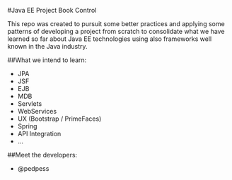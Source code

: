 #Java EE Project Book Control

This repo was created to pursuit some better practices and applying some patterns of developing a project from scratch to consolidate what we have learned so far about Java EE technologies using also frameworks well known in the Java industry.

##What we intend to learn: 
  
  - JPA
  - JSF
  - EJB
  - MDB
  - Servlets
  - WebServices
  - UX (Bootstrap / PrimeFaces)
  - Spring
  - API Integration
  - ...

##Meet the developers:

  - @pedpess
